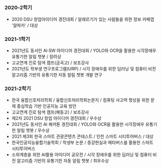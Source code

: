 ##
### 2020-2학기
- 2020 DSU 창업아이디어 경진대회 / 알레르기가 있는 사람들을 위한 정보 카페앱 '알파카' / 대상

### 2021-1학기
- 2021년도 동서인 AI·SW 아이디어 경진대회 / YOLO와 OCR을 활용한 시각장애우 유통기한 알림 챗봇 / 장려상
- 고교연계 진로 탐색 캠프(금곡고) / 보조강사
- 2021년도 학부생 연구프로그램(URP) / 시각 장애우를 위한 딥러닝 및 컴퓨터 비전 알고리즘 기반의 유통기한 자동 알림 챗봇 개발 연구

### 2021-2학기
- 한국 융합신호처리학회 / 융합신호처리학회논문지 / 컴퓨팅 사고력 향상을 위한 문제 중심학습 기반 인공지능 교육 방안
- 고교연계 진로 탐색 캠프(해동고) / 보조강사
- 제2차 2021 DSU 창업 아이디어 경진대회 / 우수상
- 2021년도 동서인 AI 해커톤 경진대회 / YOLO와 OCR을 활용한 시각장애우 유통기한 알림 챗봇 / 우수상
- 2021 제3회 한국 스마트 관광콘텐츠 콘테스트 / 인천 스마트 시티투어버스 / 대상
- 한국인공지능융합기술학회 / 학생부 논문 / 증강현실과 메타버스를 활용한 스마트 시티투어버스
- 소외계층을 위한 AI활용 아이디어 공모전 / 시각 장애우를 위한 딥러닝 및 컴퓨터 비전 알고리즘 기반의 유통기한 자동 알림 챗봇 / 최우수상

<!--
**minseong-dev/minseong-dev** is a ✨ _special_ ✨ repository because its `README.md` (this file) appears on your GitHub profile.

Here are some ideas to get you started:

- 🔭 I’m currently working on ...
- 🌱 I’m currently learning ...
- 👯 I’m looking to collaborate on ...
- 🤔 I’m looking for help with ...
- 💬 Ask me about ...
- 📫 How to reach me: ...
- 😄 Pronouns: ...
- ⚡ Fun fact: ...
-->
